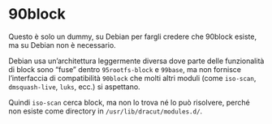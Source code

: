# 90block
Questo è solo un dummy, su Debian per fargli credere che 90block esiste, ma
su Debian non è necessario.

Debian usa un’architettura leggermente diversa dove parte delle funzionalità di block sono “fuse” dentro `95rootfs-block` e `99base`, ma non fornisce l’interfaccia di compatibilità `90block` che molti altri moduli (come `iso-scan`, `dmsquash-live`, `luks`, ecc.) si aspettano.

Quindi `iso-scan` cerca block, ma non lo trova né lo può risolvere, perché non esiste come directory in `/usr/lib/dracut/modules.d/`.